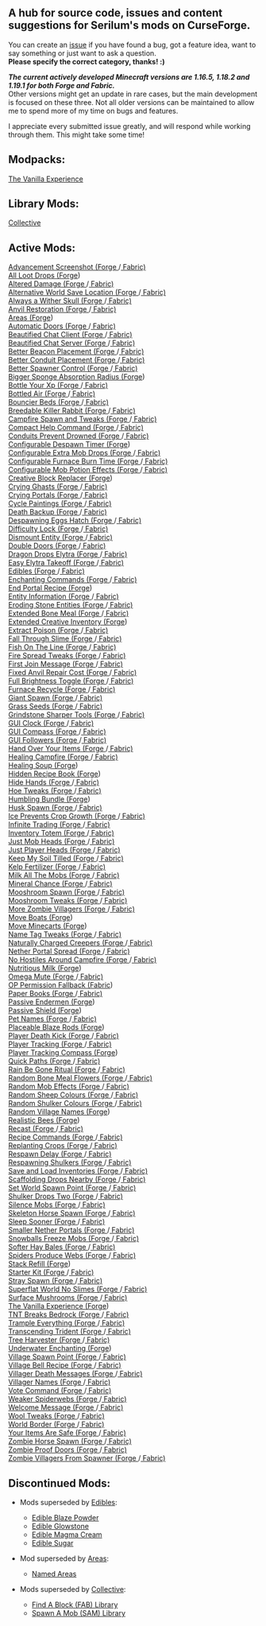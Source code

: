 ## A hub for source code, issues and content suggestions for Serilum's mods on CurseForge.
You can create an [issue](https://github.com/ricksouth/serilum-mc-mods/issues/new/choose) if you have found a bug, got a feature idea, want to say something or just want to ask a question.<br>**Please specify the correct category, thanks! :)**

**_The current actively developed Minecraft versions are 1.16.5, 1.18.2 and 1.19.1 for both Forge and Fabric._**\
Other versions might get an update in rare cases, but the main development is focused on these three. Not all older versions can be maintained to allow me to spend more of my time on bugs and features.

I appreciate every submitted issue greatly, and will respond while working through them. This might take some time!


## Modpacks:
[The Vanilla Experience](https://curseforge.com/minecraft/modpacks/the-vanilla-experience)

## Library Mods:
[Collective](https://curseforge.com/minecraft/mc-mods/collective)

## Active Mods:
[Advancement Screenshot (Forge ](https://curseforge.com/minecraft/mc-mods/advancement-screenshot)/[ Fabric)](https://curseforge.com/minecraft/mc-mods/advancement-screenshot-fabric)\
[All Loot Drops (Forge](https://curseforge.com/minecraft/mc-mods/all-loot-drops))\
[Altered Damage (Forge ](https://curseforge.com/minecraft/mc-mods/altered-damage)/[ Fabric)](https://curseforge.com/minecraft/mc-mods/altered-damage-fabric)\
[Alternative World Save Location (Forge ](https://curseforge.com/minecraft/mc-mods/alternative-world-save-location)/[ Fabric)](https://curseforge.com/minecraft/mc-mods/alternative-world-save-location-fabric)\
[Always a Wither Skull (Forge ](https://curseforge.com/minecraft/mc-mods/always-a-wither-skull)/[ Fabric)](https://curseforge.com/minecraft/mc-mods/always-a-wither-skull-fabric)\
[Anvil Restoration (Forge ](https://curseforge.com/minecraft/mc-mods/anvil-restoration)/[ Fabric)](https://curseforge.com/minecraft/mc-mods/anvil-restoration-fabric)\
[Areas (Forge](https://curseforge.com/minecraft/mc-mods/areas))\
[Automatic Doors (Forge ](https://curseforge.com/minecraft/mc-mods/automatic-doors)/[ Fabric)](https://curseforge.com/minecraft/mc-mods/automatic-doors-fabric)\
[Beautified Chat Client (Forge ](https://curseforge.com/minecraft/mc-mods/beautified-chat-client)/[ Fabric)](https://curseforge.com/minecraft/mc-mods/beautified-chat-client-fabric)\
[Beautified Chat Server (Forge ](https://curseforge.com/minecraft/mc-mods/beautified-chat-server)/[ Fabric)](https://curseforge.com/minecraft/mc-mods/beautified-chat-server-fabric)\
[Better Beacon Placement (Forge ](https://curseforge.com/minecraft/mc-mods/better-beacon-placement)/[ Fabric)](https://curseforge.com/minecraft/mc-mods/better-beacon-placement-fabric)\
[Better Conduit Placement (Forge ](https://curseforge.com/minecraft/mc-mods/better-conduit-placement)/[ Fabric)](https://curseforge.com/minecraft/mc-mods/better-conduit-placement-fabric)\
[Better Spawner Control (Forge ](https://curseforge.com/minecraft/mc-mods/better-spawner-control)/[ Fabric)](https://curseforge.com/minecraft/mc-mods/better-spawner-control-fabric)\
[Bigger Sponge Absorption Radius (Forge](https://curseforge.com/minecraft/mc-mods/bigger-sponge-absorption-radius))\
[Bottle Your Xp (Forge ](https://curseforge.com/minecraft/mc-mods/bottle-your-xp)/[ Fabric)](https://curseforge.com/minecraft/mc-mods/bottle-your-xp-fabric)\
[Bottled Air (Forge ](https://curseforge.com/minecraft/mc-mods/bottled-air)/[ Fabric)](https://curseforge.com/minecraft/mc-mods/bottled-air-fabric)\
[Bouncier Beds (Forge ](https://curseforge.com/minecraft/mc-mods/bouncier-beds)/[ Fabric)](https://curseforge.com/minecraft/mc-mods/bouncier-beds-fabric)\
[Breedable Killer Rabbit (Forge ](https://curseforge.com/minecraft/mc-mods/breedable-killer-rabbit)/[ Fabric)](https://curseforge.com/minecraft/mc-mods/breedable-killer-rabbit-fabric)\
[Campfire Spawn and Tweaks (Forge ](https://curseforge.com/minecraft/mc-mods/campfire-spawn-and-tweaks)/[ Fabric)](https://curseforge.com/minecraft/mc-mods/campfire-spawn-and-tweaks-fabric)\
[Compact Help Command (Forge ](https://curseforge.com/minecraft/mc-mods/compact-help-command)/[ Fabric)](https://curseforge.com/minecraft/mc-mods/compact-help-command-fabric)\
[Conduits Prevent Drowned (Forge ](https://curseforge.com/minecraft/mc-mods/conduits-prevent-drowned)/[ Fabric)](https://curseforge.com/minecraft/mc-mods/conduits-prevent-drowned-fabric)\
[Configurable Despawn Timer (Forge](https://curseforge.com/minecraft/mc-mods/configurable-despawn-timer))\
[Configurable Extra Mob Drops (Forge ](https://curseforge.com/minecraft/mc-mods/configurable-extra-mob-drops)/[ Fabric)](https://curseforge.com/minecraft/mc-mods/configurable-extra-mob-drops-fabric)\
[Configurable Furnace Burn Time (Forge ](https://curseforge.com/minecraft/mc-mods/configurable-furnace-burn-time)/[ Fabric)](https://curseforge.com/minecraft/mc-mods/configurable-furnace-burn-time-fabric)\
[Configurable Mob Potion Effects (Forge ](https://curseforge.com/minecraft/mc-mods/configurable-mob-potion-effects)/[ Fabric)](https://curseforge.com/minecraft/mc-mods/configurable-mob-potion-effects-fabric)\
[Creative Block Replacer (Forge](https://curseforge.com/minecraft/mc-mods/creative-block-replacer))\
[Crying Ghasts (Forge ](https://curseforge.com/minecraft/mc-mods/crying-ghasts)/[ Fabric)](https://curseforge.com/minecraft/mc-mods/crying-ghasts-fabric)\
[Crying Portals (Forge ](https://curseforge.com/minecraft/mc-mods/crying-portals)/[ Fabric)](https://curseforge.com/minecraft/mc-mods/crying-portals-fabric)\
[Cycle Paintings (Forge ](https://curseforge.com/minecraft/mc-mods/cycle-paintings)/[ Fabric)](https://curseforge.com/minecraft/mc-mods/cycle-paintings-fabric)\
[Death Backup (Forge ](https://curseforge.com/minecraft/mc-mods/death-backup)/[ Fabric)](https://curseforge.com/minecraft/mc-mods/death-backup-fabric)\
[Despawning Eggs Hatch (Forge ](https://curseforge.com/minecraft/mc-mods/despawning-eggs-hatch)/[ Fabric)](https://curseforge.com/minecraft/mc-mods/despawning-eggs-hatch-fabric)\
[Difficulty Lock (Forge ](https://curseforge.com/minecraft/mc-mods/difficulty-lock)/[ Fabric)](https://curseforge.com/minecraft/mc-mods/difficulty-lock-fabric)\
[Dismount Entity (Forge ](https://curseforge.com/minecraft/mc-mods/dismount-entity)/[ Fabric)](https://curseforge.com/minecraft/mc-mods/dismount-entity-fabric)\
[Double Doors (Forge ](https://curseforge.com/minecraft/mc-mods/double-doors)/[ Fabric)](https://curseforge.com/minecraft/mc-mods/double-doors-fabric)\
[Dragon Drops Elytra (Forge ](https://curseforge.com/minecraft/mc-mods/dragon-drops-elytra)/[ Fabric)](https://curseforge.com/minecraft/mc-mods/dragon-drops-elytra-fabric)\
[Easy Elytra Takeoff (Forge ](https://curseforge.com/minecraft/mc-mods/easy-elytra-takeoff)/[ Fabric)](https://curseforge.com/minecraft/mc-mods/easy-elytra-takeoff-fabric)\
[Edibles (Forge ](https://curseforge.com/minecraft/mc-mods/edibles)/[ Fabric)](https://curseforge.com/minecraft/mc-mods/edibles-fabric)\
[Enchanting Commands (Forge ](https://curseforge.com/minecraft/mc-mods/enchanting-commands)/[ Fabric)](https://curseforge.com/minecraft/mc-mods/enchanting-commands-fabric)\
[End Portal Recipe (Forge](https://curseforge.com/minecraft/mc-mods/end-portal-recipe))\
[Entity Information (Forge ](https://curseforge.com/minecraft/mc-mods/entity-information)/[ Fabric)](https://curseforge.com/minecraft/mc-mods/entity-information-fabric)\
[Eroding Stone Entities (Forge ](https://curseforge.com/minecraft/mc-mods/eroding-stone-entities)/[ Fabric)](https://curseforge.com/minecraft/mc-mods/eroding-stone-entities-fabric)\
[Extended Bone Meal (Forge ](https://curseforge.com/minecraft/mc-mods/extended-bone-meal)/[ Fabric)](https://curseforge.com/minecraft/mc-mods/extended-bone-meal-fabric)\
[Extended Creative Inventory (Forge](https://curseforge.com/minecraft/mc-mods/extended-creative-inventory))\
[Extract Poison (Forge ](https://curseforge.com/minecraft/mc-mods/extract-poison)/[ Fabric)](https://curseforge.com/minecraft/mc-mods/extract-poison-fabric)\
[Fall Through Slime (Forge ](https://curseforge.com/minecraft/mc-mods/fall-through-slime)/[ Fabric)](https://curseforge.com/minecraft/mc-mods/fall-through-slime-fabric)\
[Fish On The Line (Forge ](https://curseforge.com/minecraft/mc-mods/fish-on-the-line)/[ Fabric)](https://curseforge.com/minecraft/mc-mods/fish-on-the-line-fabric)\
[Fire Spread Tweaks (Forge ](https://curseforge.com/minecraft/mc-mods/fire-spread-tweaks)/[ Fabric)](https://curseforge.com/minecraft/mc-mods/fire-spread-tweaks-fabric)\
[First Join Message (Forge ](https://curseforge.com/minecraft/mc-mods/first-join-message)/[ Fabric)](https://curseforge.com/minecraft/mc-mods/first-join-message-fabric)\
[Fixed Anvil Repair Cost (Forge ](https://curseforge.com/minecraft/mc-mods/fixed-anvil-repair-cost)/[ Fabric)](https://curseforge.com/minecraft/mc-mods/fixed-anvil-repair-cost-fabric)\
[Full Brightness Toggle (Forge ](https://curseforge.com/minecraft/mc-mods/full-brightness-toggle)/[ Fabric)](https://curseforge.com/minecraft/mc-mods/full-brightness-toggle-fabric)\
[Furnace Recycle (Forge ](https://curseforge.com/minecraft/mc-mods/furnace-recycle)/[ Fabric)](https://curseforge.com/minecraft/mc-mods/furnace-recycle-fabric)\
[Giant Spawn (Forge ](https://curseforge.com/minecraft/mc-mods/giant-spawn)/[ Fabric)](https://curseforge.com/minecraft/mc-mods/giant-spawn-fabric)\
[Grass Seeds (Forge ](https://curseforge.com/minecraft/mc-mods/grass-seeds)/[ Fabric)](https://curseforge.com/minecraft/mc-mods/grass-seeds-fabric)\
[Grindstone Sharper Tools (Forge ](https://curseforge.com/minecraft/mc-mods/grindstone-sharper-tools)/[ Fabric)](https://curseforge.com/minecraft/mc-mods/grindstone-sharper-tools-fabric)\
[GUI Clock (Forge ](https://curseforge.com/minecraft/mc-mods/gui-clock)/[ Fabric)](https://curseforge.com/minecraft/mc-mods/gui-clock-fabric-version)\
[GUI Compass (Forge ](https://curseforge.com/minecraft/mc-mods/gui-compass)/[ Fabric)](https://curseforge.com/minecraft/mc-mods/gui-compass-fabric-version)\
[GUI Followers (Forge ](https://curseforge.com/minecraft/mc-mods/gui-followers)/[ Fabric)](https://curseforge.com/minecraft/mc-mods/gui-followers-fabric)\
[Hand Over Your Items (Forge ](https://curseforge.com/minecraft/mc-mods/hand-over-your-items)/[ Fabric)](https://curseforge.com/minecraft/mc-mods/hand-over-your-items-fabric)\
[Healing Campfire (Forge ](https://curseforge.com/minecraft/mc-mods/healing-campfire)/[ Fabric)](https://curseforge.com/minecraft/mc-mods/healing-campfire-fabric)\
[Healing Soup (Forge](https://curseforge.com/minecraft/mc-mods/healing-soup))\
[Hidden Recipe Book (Forge](https://curseforge.com/minecraft/mc-mods/hidden-recipe-book))\
[Hide Hands (Forge ](https://curseforge.com/minecraft/mc-mods/hide-hands)/[ Fabric)](https://curseforge.com/minecraft/mc-mods/hide-hands-fabric)\
[Hoe Tweaks (Forge ](https://curseforge.com/minecraft/mc-mods/hoe-tweaks)/[ Fabric)](https://curseforge.com/minecraft/mc-mods/hoe-tweaks-fabric)\
[Humbling Bundle (Forge](https://curseforge.com/minecraft/mc-mods/humbling-bundle))\
[Husk Spawn (Forge ](https://curseforge.com/minecraft/mc-mods/husk-spawn)/[ Fabric)](https://curseforge.com/minecraft/mc-mods/husk-spawn-fabric)\
[Ice Prevents Crop Growth (Forge ](https://curseforge.com/minecraft/mc-mods/ice-prevents-crop-growth)/[ Fabric)](https://curseforge.com/minecraft/mc-mods/ice-prevents-crop-growth-fabric)\
[Infinite Trading (Forge ](https://curseforge.com/minecraft/mc-mods/infinite-trading)/[ Fabric)](https://curseforge.com/minecraft/mc-mods/infinite-trading-fabric)\
[Inventory Totem (Forge ](https://curseforge.com/minecraft/mc-mods/inventory-totem)/[ Fabric)](https://curseforge.com/minecraft/mc-mods/inventory-totem-fabric)\
[Just Mob Heads (Forge ](https://curseforge.com/minecraft/mc-mods/just-mob-heads)/[ Fabric)](https://curseforge.com/minecraft/mc-mods/just-mob-heads-fabric)\
[Just Player Heads (Forge ](https://curseforge.com/minecraft/mc-mods/just-player-heads)/[ Fabric)](https://curseforge.com/minecraft/mc-mods/just-player-heads-fabric)\
[Keep My Soil Tilled (Forge ](https://curseforge.com/minecraft/mc-mods/keep-my-soil-tilled)/[ Fabric)](https://curseforge.com/minecraft/mc-mods/keep-my-soil-tilled-fabric)\
[Kelp Fertilizer (Forge ](https://curseforge.com/minecraft/mc-mods/kelp-fertilizer)/[ Fabric)](https://curseforge.com/minecraft/mc-mods/kelp-fertilizer-fabric)\
[Milk All The Mobs (Forge ](https://curseforge.com/minecraft/mc-mods/milk-all-the-mobs)/[ Fabric)](https://curseforge.com/minecraft/mc-mods/milk-all-the-mobs-fabric)\
[Mineral Chance (Forge ](https://curseforge.com/minecraft/mc-mods/mineral-chance)/[ Fabric)](https://curseforge.com/minecraft/mc-mods/mineral-chance-fabric)\
[Mooshroom Spawn (Forge ](https://curseforge.com/minecraft/mc-mods/mooshroom-spawn)/[ Fabric)](https://curseforge.com/minecraft/mc-mods/mooshroom-spawn-fabric)\
[Mooshroom Tweaks (Forge ](https://curseforge.com/minecraft/mc-mods/mooshroom-tweaks)/[ Fabric)](https://curseforge.com/minecraft/mc-mods/mooshroom-tweaks-fabric)\
[More Zombie Villagers (Forge ](https://curseforge.com/minecraft/mc-mods/more-zombie-villagers)/[ Fabric)](https://curseforge.com/minecraft/mc-mods/more-zombie-villagers-fabric)\
[Move Boats (Forge](https://curseforge.com/minecraft/mc-mods/move-boats))\
[Move Minecarts (Forge](https://curseforge.com/minecraft/mc-mods/move-minecarts))\
[Name Tag Tweaks (Forge ](https://curseforge.com/minecraft/mc-mods/name-tag-tweaks)/[ Fabric)](https://curseforge.com/minecraft/mc-mods/name-tag-tweaks-fabric)\
[Naturally Charged Creepers (Forge ](https://curseforge.com/minecraft/mc-mods/naturally-charged-creepers)/[ Fabric)](https://curseforge.com/minecraft/mc-mods/naturally-charged-creepers-fabric)\
[Nether Portal Spread (Forge ](https://curseforge.com/minecraft/mc-mods/nether-portal-spread)/[ Fabric)](https://curseforge.com/minecraft/mc-mods/nether-portal-spread-fabric)\
[No Hostiles Around Campfire (Forge ](https://curseforge.com/minecraft/mc-mods/no-hostiles-around-campfire)/[ Fabric)](https://curseforge.com/minecraft/mc-mods/no-hostiles-around-campfire-fabric)\
[Nutritious Milk (Forge](https://curseforge.com/minecraft/mc-mods/nutritious-milk))\
[Omega Mute (Forge ](https://curseforge.com/minecraft/mc-mods/omega-mute)/[ Fabric)](https://curseforge.com/minecraft/mc-mods/omega-mute-fabric)\
[OP Permission Fallback (Fabric](https://curseforge.com/minecraft/mc-mods/op-permission-fallback-fabric))\
[Paper Books (Forge ](https://curseforge.com/minecraft/mc-mods/paper-books)/[ Fabric)](https://curseforge.com/minecraft/mc-mods/paper-books-fabric)\
[Passive Endermen (Forge](https://curseforge.com/minecraft/mc-mods/passive-endermen))\
[Passive Shield (Forge](https://curseforge.com/minecraft/mc-mods/passive-shield))\
[Pet Names (Forge ](https://curseforge.com/minecraft/mc-mods/pet-names)/[ Fabric)](https://curseforge.com/minecraft/mc-mods/pet-names-fabric)\
[Placeable Blaze Rods (Forge](https://curseforge.com/minecraft/mc-mods/placeable-blaze-rods))\
[Player Death Kick (Forge ](https://curseforge.com/minecraft/mc-mods/player-death-kick)/[ Fabric)](https://curseforge.com/minecraft/mc-mods/player-death-kick-fabric)\
[Player Tracking (Forge ](https://curseforge.com/minecraft/mc-mods/player-tracking)/[ Fabric)](https://curseforge.com/minecraft/mc-mods/player-tracking-fabric)\
[Player Tracking Compass (Forge](https://curseforge.com/minecraft/mc-mods/player-tracking-compass))\
[Quick Paths (Forge ](https://curseforge.com/minecraft/mc-mods/quick-paths)/[ Fabric)](https://curseforge.com/minecraft/mc-mods/quick-paths-fabric)\
[Rain Be Gone Ritual (Forge ](https://curseforge.com/minecraft/mc-mods/rain-be-gone-ritual)/[ Fabric)](https://curseforge.com/minecraft/mc-mods/rain-be-gone-ritual-fabric)\
[Random Bone Meal Flowers (Forge ](https://curseforge.com/minecraft/mc-mods/random-bone-meal-flowers)/[ Fabric)](https://curseforge.com/minecraft/mc-mods/random-bone-meal-flowers-fabric)\
[Random Mob Effects (Forge ](https://curseforge.com/minecraft/mc-mods/random-mob-effects)/[ Fabric)](https://curseforge.com/minecraft/mc-mods/random-mob-effects-fabric)\
[Random Sheep Colours (Forge ](https://curseforge.com/minecraft/mc-mods/random-sheep-colours)/[ Fabric)](https://curseforge.com/minecraft/mc-mods/random-sheep-colours-fabric)\
[Random Shulker Colours (Forge ](https://curseforge.com/minecraft/mc-mods/random-shulker-colours)/[ Fabric)](https://curseforge.com/minecraft/mc-mods/random-shulker-colours-fabric)\
[Random Village Names (Forge](https://curseforge.com/minecraft/mc-mods/random-village-names))\
[Realistic Bees (Forge](https://curseforge.com/minecraft/mc-mods/realistic-bees))\
[Recast (Forge ](https://curseforge.com/minecraft/mc-mods/recast)/[ Fabric)](https://curseforge.com/minecraft/mc-mods/recast-fabric)\
[Recipe Commands (Forge ](https://curseforge.com/minecraft/mc-mods/recipe-commands)/[ Fabric)](https://curseforge.com/minecraft/mc-mods/recipe-commands-fabric)\
[Replanting Crops (Forge ](https://curseforge.com/minecraft/mc-mods/replanting-crops)/[ Fabric)](https://curseforge.com/minecraft/mc-mods/replanting-crops-fabric)\
[Respawn Delay (Forge ](https://curseforge.com/minecraft/mc-mods/respawn-delay)/[ Fabric)](https://curseforge.com/minecraft/mc-mods/respawn-delay-fabric)\
[Respawning Shulkers (Forge ](https://curseforge.com/minecraft/mc-mods/respawning-shulkers)/[ Fabric)](https://curseforge.com/minecraft/mc-mods/respawning-shulkers-fabric)\
[Save and Load Inventories (Forge ](https://curseforge.com/minecraft/mc-mods/save-and-load-inventories)/[ Fabric)](https://curseforge.com/minecraft/mc-mods/save-and-load-inventories-fabric)\
[Scaffolding Drops Nearby (Forge ](https://curseforge.com/minecraft/mc-mods/scaffolding-drops-nearby)/[ Fabric)](https://curseforge.com/minecraft/mc-mods/scaffolding-drops-nearby-fabric)\
[Set World Spawn Point (Forge ](https://curseforge.com/minecraft/mc-mods/set-world-spawn-point)/[ Fabric)](https://curseforge.com/minecraft/mc-mods/set-world-spawn-point-fabric)\
[Shulker Drops Two (Forge ](https://curseforge.com/minecraft/mc-mods/shulker-drops-two)/[ Fabric)](https://curseforge.com/minecraft/mc-mods/shulker-drops-two-fabric)\
[Silence Mobs (Forge ](https://curseforge.com/minecraft/mc-mods/silence-mobs)/[ Fabric)](https://curseforge.com/minecraft/mc-mods/silence-mobs-fabric)\
[Skeleton Horse Spawn (Forge ](https://curseforge.com/minecraft/mc-mods/skeleton-horse-spawn)/[ Fabric)](https://curseforge.com/minecraft/mc-mods/skeleton-horse-spawn-fabric)\
[Sleep Sooner (Forge ](https://curseforge.com/minecraft/mc-mods/sleep-sooner)/[ Fabric)](https://curseforge.com/minecraft/mc-mods/sleep-sooner-fabric)\
[Smaller Nether Portals (Forge ](https://curseforge.com/minecraft/mc-mods/smaller-nether-portals)/[ Fabric)](https://curseforge.com/minecraft/mc-mods/smaller-nether-portals-fabric)\
[Snowballs Freeze Mobs (Forge ](https://curseforge.com/minecraft/mc-mods/snowballs-freeze-mobs)/[ Fabric)](https://curseforge.com/minecraft/mc-mods/snowballs-freeze-mobs-fabric)\
[Softer Hay Bales (Forge ](https://curseforge.com/minecraft/mc-mods/softer-hay-bales)/[ Fabric)](https://curseforge.com/minecraft/mc-mods/softer-hay-bales-fabric)\
[Spiders Produce Webs (Forge ](https://curseforge.com/minecraft/mc-mods/spiders-produce-webs)/[ Fabric)](https://curseforge.com/minecraft/mc-mods/spiders-produce-webs-fabric)\
[Stack Refill (Forge](https://curseforge.com/minecraft/mc-mods/stack-refill))\
[Starter Kit (Forge ](https://curseforge.com/minecraft/mc-mods/starter-kit)/[ Fabric)](https://curseforge.com/minecraft/mc-mods/starter-kit-fabric)\
[Stray Spawn (Forge ](https://curseforge.com/minecraft/mc-mods/stray-spawn)/[ Fabric)](https://curseforge.com/minecraft/mc-mods/stray-spawn-fabric)\
[Superflat World No Slimes (Forge ](https://curseforge.com/minecraft/mc-mods/superflat-world-no-slimes)/[ Fabric)](https://curseforge.com/minecraft/mc-mods/superflat-world-no-slimes-fabric)\
[Surface Mushrooms (Forge ](https://curseforge.com/minecraft/mc-mods/surface-mushrooms)/[ Fabric)](https://curseforge.com/minecraft/mc-mods/surface-mushrooms-fabric)\
[The Vanilla Experience (Forge](https://curseforge.com/minecraft/mc-mods/the-vanilla-experience))\
[TNT Breaks Bedrock (Forge ](https://curseforge.com/minecraft/mc-mods/tnt-breaks-bedrock)/[ Fabric)](https://curseforge.com/minecraft/mc-mods/tnt-breaks-bedrock-fabric)\
[Trample Everything (Forge ](https://curseforge.com/minecraft/mc-mods/trample-everything)/[ Fabric)](https://curseforge.com/minecraft/mc-mods/trample-everything-fabric)\
[Transcending Trident (Forge ](https://curseforge.com/minecraft/mc-mods/transcending-trident)/[ Fabric)](https://curseforge.com/minecraft/mc-mods/transcending-trident-fabric)\
[Tree Harvester (Forge ](https://curseforge.com/minecraft/mc-mods/tree-harvester)/[ Fabric)](https://curseforge.com/minecraft/mc-mods/tree-harvester-fabric)\
[Underwater Enchanting (Forge](https://curseforge.com/minecraft/mc-mods/underwater-enchanting))\
[Village Spawn Point (Forge ](https://curseforge.com/minecraft/mc-mods/village-spawn-point)/[ Fabric)](https://curseforge.com/minecraft/mc-mods/village-spawn-point-fabric)\
[Village Bell Recipe (Forge ](https://curseforge.com/minecraft/mc-mods/village-bell-recipe)/[ Fabric)](https://curseforge.com/minecraft/mc-mods/village-bell-recipe-fabric)\
[Villager Death Messages (Forge ](https://curseforge.com/minecraft/mc-mods/villager-death-messages)/[ Fabric)](https://curseforge.com/minecraft/mc-mods/villager-death-messages-fabric)\
[Villager Names (Forge ](https://curseforge.com/minecraft/mc-mods/villager-names)/[ Fabric)](https://curseforge.com/minecraft/mc-mods/villager-names-fabric-version)\
[Vote Command (Forge ](https://curseforge.com/minecraft/mc-mods/vote-command)/[ Fabric)](https://curseforge.com/minecraft/mc-mods/vote-command-fabric)\
[Weaker Spiderwebs (Forge ](https://curseforge.com/minecraft/mc-mods/weaker-spiderwebs)/[ Fabric)](https://curseforge.com/minecraft/mc-mods/weaker-spiderwebs-fabric)\
[Welcome Message (Forge ](https://curseforge.com/minecraft/mc-mods/welcome-message)/[ Fabric)](https://curseforge.com/minecraft/mc-mods/welcome-message-fabric)\
[Wool Tweaks (Forge ](https://curseforge.com/minecraft/mc-mods/wool-tweaks)/[ Fabric)](https://curseforge.com/minecraft/mc-mods/wool-tweaks-fabric)\
[World Border (Forge ](https://curseforge.com/minecraft/mc-mods/world-border)/[ Fabric)](https://curseforge.com/minecraft/mc-mods/world-border-fabric)\
[Your Items Are Safe (Forge ](https://curseforge.com/minecraft/mc-mods/your-items-are-safe)/[ Fabric)](https://curseforge.com/minecraft/mc-mods/your-items-are-safe-fabric)\
[Zombie Horse Spawn (Forge ](https://curseforge.com/minecraft/mc-mods/zombie-horse-spawn)/[ Fabric)](https://curseforge.com/minecraft/mc-mods/zombie-horse-spawn-fabric)\
[Zombie Proof Doors (Forge ](https://curseforge.com/minecraft/mc-mods/zombie-proof-doors)/[ Fabric)](https://curseforge.com/minecraft/mc-mods/zombie-proof-doors-fabric)\
[Zombie Villagers From Spawner (Forge ](https://curseforge.com/minecraft/mc-mods/zombie-villagers-from-spawner/)/[ Fabric)](https://curseforge.com/minecraft/mc-mods/zombie-villagers-from-spawner-fabric)

## Discontinued Mods:
- Mods superseded by [Edibles](https://curseforge.com/minecraft/mc-mods/edibles):
  - [Edible Blaze Powder](https://curseforge.com/minecraft/mc-mods/edible-blaze-powder)
  - [Edible Glowstone](https://curseforge.com/minecraft/mc-mods/edible-glowstone)
  - [Edible Magma Cream](https://curseforge.com/minecraft/mc-mods/edible-magma-cream)
  - [Edible Sugar](https://curseforge.com/minecraft/mc-mods/edible-sugar)

- Mod superseded by [Areas](https://curseforge.com/minecraft/mc-mods/areas):
  - [Named Areas](https://curseforge.com/minecraft/mc-mods/named-areas)

- Mods superseded by [Collective](https://curseforge.com/minecraft/mc-mods/collective):
  - [Find A Block (FAB) Library](https://curseforge.com/minecraft/mc-mods/fab-library)
  - [Spawn A Mob (SAM) Library](https://curseforge.com/minecraft/mc-mods/sam-library)
